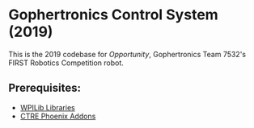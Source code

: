 # Gophertronics Control System (2019)

This is the 2019 codebase for _Opportunity_, Gophertronics Team 7532's FIRST Robotics Competition robot. 

## Prerequisites:

  - [WPILib Libraries](https://wpilib.screenstepslive.com/s/currentCS/m/java/l/1027060-visual-studio-code-basics-and-the-wpilib-extension)
  - [CTRE Phoenix Addons](http://www.ctr-electronics.com/hro.html#product_tabs_technical_resources)